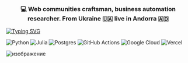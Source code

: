 <h3 align="center">💻 Web communities craftsman, business automation researcher. From Ukraine 🇺🇦 live in Andorra 🇦🇩</h3>

[![Typing SVG](https://readme-typing-svg.herokuapp.com?color=%2336BCF7&duration=6000&width=600&lines=Simplicity+is+a+prerequisite+for+reliability.+)](https://git.io/typing-svg)


![Python](https://img.shields.io/badge/python-3670A0?style=for-the-badge&logo=python&logoColor=ffdd54)  ![Julia](https://img.shields.io/badge/-Julia-9558B2?style=for-the-badge&logo=julia&logoColor=white) ![Postgres](https://img.shields.io/badge/postgres-%23316192.svg?style=for-the-badge&logo=postgresql&logoColor=white) ![GitHub Actions](https://img.shields.io/badge/githubactions-%232671E5.svg?style=for-the-badge&logo=githubactions&logoColor=white) ![Google Cloud](https://img.shields.io/badge/GoogleCloud-%234285F4.svg?style=for-the-badge&logo=google-cloud&logoColor=white) ![Vercel](https://img.shields.io/badge/vercel-%23000000.svg?style=for-the-badge&logo=vercel&logoColor=white)

![изображение](https://raw.githubusercontent.com/abhisheknaiidu/abhisheknaiidu/master/code.gif)
